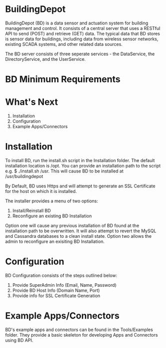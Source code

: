 BuildingDepot
=============

BuildingDepot (BD) is a data sensor and actuation system for building management and control. It consists of a central server that uses a RESTful API to send (POST) and retrieve (GET) data. The typical data that BD stores is sensor data for buildings, including data from wireless sensor networks, existing SCADA systems, and other related data sources. 

The BD server consists of three seperate services - the DataService, the DirectoryService, and the UserService.

BD Minimum Requirements
=======================



What's Next
===========

1. Installation
2. Configuration
3. Example Apps/Connectors



Installation
============

To install BD, run the install.sh script in the Installation folder. The default installation location is /opt.
You can provide an installation path to the script e.g. $ ./install.sh /usr. This will cause BD to be installed
at /usr/buildingdepot

By Default, BD uses Https and will attempt to generate an SSL Certificate for the host on which it is installed.

The installer provides a menu of two options:
1. Install/Reinstall BD 
2. Reconfigure an existing BD Installation

Option one will cause any previous installation of BD found at the installation path to be overwritten. It will
also attempt to revert the MySQL and Cassandra databases to a clean install state. Option two allows the admin
to reconfigure an exisiting BD Installation. 


Configuration
=============

BD Configuration consists of the steps outlined below:

1. Provide SuperAdmin Info (Email, Name, Password)
2. Provide BD Host Info (Domain Name, Port)
3. Provide info for SSL Certificate Generation



Example Apps/Connectors
=======================

BD's example apps and connectors can be found in the Tools/Examples folder. They provide a basic skeleton for
developing Apps and Connectors using BD API.

